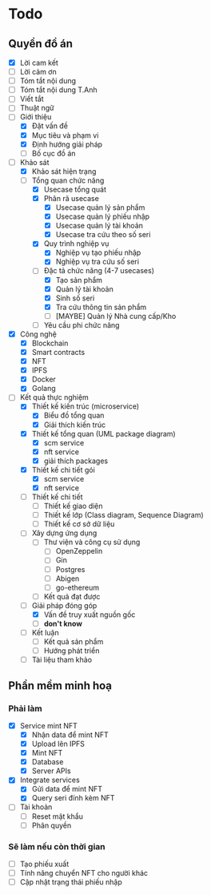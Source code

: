 # Todo 

## Quyền đồ án

- [x] Lời cam kết
- [ ] Lời cảm ơn
- [ ] Tóm tắt nội dung
- [ ] Tóm tắt nội dung T.Anh
- [ ] Viết tắt
- [ ] Thuật ngữ
- [ ] Giới thiệu
  - [x] Đặt vấn đề  
  - [x] Mục tiêu và phạm vi
  - [x] Định hướng giải pháp
  - [ ] Bố cục đồ án
- [ ] Khảo sát
  - [x] Khảo sát hiện trạng
  - [ ] Tổng quan chức năng
    - [x] Usecase tổng quát
    - [x] Phân rã usecase
      - [x] Usecase quản lý sản phẩm
      - [x] Usecase quản lý phiếu nhập
      - [x] Usecase quản lý tài khoản
      - [x] Usecase tra cứu theo số seri
    - [x] Quy trình nghiệp vụ
      - [x] Nghiệp vụ tạo phiếu nhập
      - [x] Nghiệp vụ tra cứu số seri
    - [ ] Đặc tả chức năng (4-7 usecases)
      - [x] Tạo sản phẩm
      - [x] Quản lý tài khoản
      - [x] Sinh số seri
      - [x] Tra cứu thông tin sản phẩm
      - [ ] [MAYBE] Quản lý Nhà cung cấp/Kho
    - [ ] Yêu cầu phi chức năng   
- [x] Công nghệ
  - [x] Blockchain
  - [x] Smart contracts
  - [x] NFT
  - [x] IPFS
  - [x] Docker 
  - [x] Golang
- [ ] Kết quả thực nghiệm
  - [x] Thiết kế kiến trúc (microservice)
    - [x] Biểu đồ tổng quan
    - [x] Giải thích kiến trúc 
  - [x] Thiết kế tổng quan (UML package diagram)
    - [x] scm service
    - [x] nft service
    - [x] giải thích packages
  - [x] Thiết kế chi tiết gói   
    - [x] scm service
    - [x] nft service
  - [ ] Thiết kế chi tiết
    - [ ] Thiết kế giao diện
    - [ ] Thiết kế lớp (Class diagram, Sequence Diagram)
    - [ ] Thiết kế cơ sở dữ liệu
  - [ ] Xây dựng ứng dụng
    - [ ] Thư viện và công cụ sử dụng
      - [ ] OpenZeppelin
      - [ ] Gin
      - [ ] Postgres
      - [ ] Abigen
      - [ ] go-ethereum
    - [ ] Kết quả đạt được
  - [ ] Giải pháp đóng góp
    - [x] Vấn đề truy xuất nguồn gốc
    - [ ] **don't know**
  - [ ] Kết luận  
    - [ ] Kết quả sản phẩm
    - [ ] Hướng phát triển  
  - [ ] Tài liệu tham khảo

## Phần mềm minh hoạ

### Phải làm

- [x] Service mint NFT
  - [x] Nhận data để mint NFT
  - [x] Upload lên IPFS
  - [x] Mint NFT
  - [x] Database
  - [x] Server APIs
- [x] Integrate services
  - [x] Gửi data để mint NFT
  - [x] Query seri đính kèm NFT
- [ ] Tài khoản
  - [ ] Reset mật khẩu
  - [ ] Phân quyền

### Sẽ làm nếu còn thời gian

- [ ] Tạo phiếu xuất
- [ ] Tính năng chuyển NFT cho người khác
- [ ] Cập nhật trạng thái phiếu nhập
